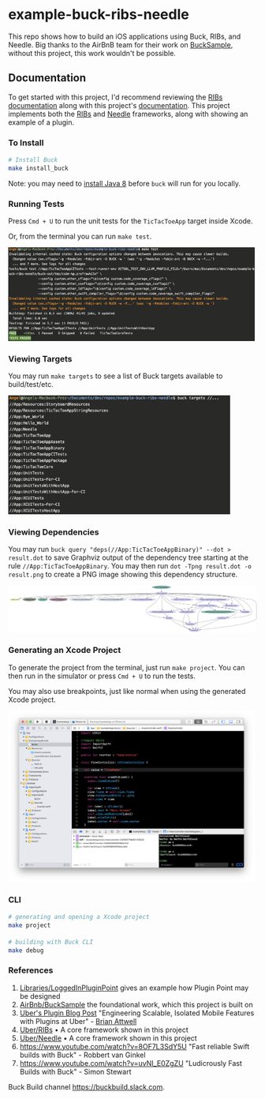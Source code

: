 # example-buck-ribs-needle
This repo shows how to build an iOS applications using Buck, RIBs, and Needle. Big thanks to the AirBnB team for their work on [BuckSample](https://github.com/airbnb/BuckSample), without this project, this work wouldn't be possible.

## Documentation
To get started with this project, I'd recommend reviewing the [RIBs documentation](https://github.com/uber/RIBs/wiki) along with this project's [documentation](https://github.com/Angel-Cortez/example-buck-ribs-needle/wiki). This project implements both the [RIBs](https://github.com/uber/RIBs) and [Needle](https://github.com/uber/Needle) frameworks, along with showing an example of a plugin.


### To Install

```sh
# Install Buck
make install_buck
```

Note: you may need to [install Java 8](https://www.oracle.com/technetwork/java/javase/downloads/jdk8-downloads-2133151.html) before `buck` will run for you locally.

### Running Tests
Press `Cmd + U` to run the unit tests for the `TicTacToeApp` target inside Xcode.

Or, from the terminal you can run `make test`.

<img src="Docs/CommandLineTests.png" width=500 />

### Viewing Targets
You may run `make targets` to see a list of Buck targets available to build/test/etc.

<img src="Docs/BuckTargets.png" width=450 />

### Viewing Dependencies
You may run `buck query "deps(//App:TicTacToeAppBinary)" --dot > result.dot` to save Graphviz output of the dependency tree starting at the rule `//App:TicTacToeAppBinary`. You may then run `dot -Tpng result.dot -o result.png` to create a PNG image showing this dependency structure.

<img src="Docs/DependencyGraph.png" />

### Generating an Xcode Project
To generate the project from the terminal, just run `make project`. You can then run in the simulator or press `Cmd + U` to run the tests.

You may also use breakpoints, just like normal when using the generated Xcode project.

<img src="Docs/Breakpoint.png" width=500 />

### CLI

```bash
# generating and opening a Xcode project
make project

# building with Buck CLI
make debug
```

### References
1. [Libraries/LoggedInPluginPoint](Libraries/LoggedInPluginPoint/Sources/Core/LoggedInNonCoreComponent.swift) gives an example how Plugin Point may be designed
1. [AirBnb/BuckSample](https://github.com/airbnb/BuckSample/) the foundational work, which this project is built on
1. [Uber's Plugin Blog Post](https://eng.uber.com/plugins/) "Engineering Scalable, Isolated Mobile Features with Plugins at Uber" - [Brian Attwell](https://github.com/AttwellBrian)
1. [Uber/RIBs](https://github.com/uber/RIBs) • A core framework shown in this project
1. [Uber/Needle](https://github.com/uber/Needle) • A core framework shown in this project
1. https://www.youtube.com/watch?v=8OF7L3SdY5U "Fast reliable Swift builds with Buck" - Robbert van Ginkel
1. https://www.youtube.com/watch?v=uvNI_E0ZgZU "Ludicrously Fast Builds with Buck" - Simon Stewart

Buck Build channel https://buckbuild.slack.com.